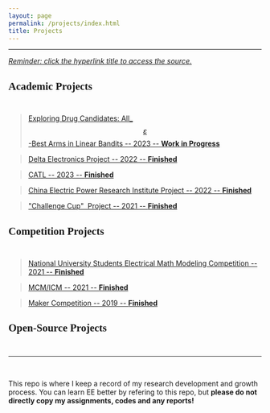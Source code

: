 ```yaml
---
layout: page
permalink: /projects/index.html
title: Projects
---
```

------------------------------------------------------------------

<!--
<style>
html,body {
     width: 100%;
     height: 100%;
     margin: 0;
     padding: 0;
}

body {
    min-width: 1024px;
    min-height: 600px;
    user-select: text; /* Don't select the text while dragging the page with the mouse */
}

#main {
    width: 100%;
    height: 100%;
}
</style>
-->

<!-- ## <font face="Verdana">Projects</font><br/><br/> -->

<!-- ## <small><center>In Editing &#128062;</center><br/></small> -->

*<u>Reminder: click the hyperlink title to access the source.</u>*<br>

## <font face="Verdana">Academic Projects</font><br/><br/>

> [Exploring Drug Candidates: All_$$\varepsilon$$-Best Arms in Linear Bandits -- 2023 -- **Work in Progress**]()
<!-- > ### ------------------ -->
<center>
<!--<img src="/images/Projects/xxx.jpg">-->
</center>

> [Delta Electronics Project -- 2022 -- **Finished**]()
<!-- > ### ------------------ -->
<center>
<!--<img src="/images/Projects/xxx.jpg">-->
</center>

>  [CATL -- 2023 -- **Finished**]()
<!-- > ### ------------------ -->
<center>
<!--<img src="/images/Projects/xxx.jpg">-->
</center>

> [China Electric Power Research Institute Project -- 2022 -- **Finished**]()
<!-- > ### ------------------ -->
<center>
<!--<img src="/images/Projects/xxx.jpg">-->
</center>

> ["Challenge Cup" &nbsp;Project -- 2021 -- **Finished**]()
<!-- > ### ------------------ -->
<center>
<!--<img src="/images/Projects/xxx.jpg">-->
</center>

## <font face="Verdana">Competition Projects</font><br/><br/>

> [National University Students Electrical Math Modeling Competition -- 2021 -- **Finished**]()
<!-- > ### ------------------ -->
<center>
<!--<img src="/images/Projects/xxx.jpg">-->
</center>

> [MCM/ICM -- 2021 -- **Finished**]()
<!-- > ### ------------------ -->
<center>
<!--<img src="/images/Projects/xxx.jpg">-->
</center>

> [Maker Competition -- 2019 -- **Finished**]()
<!-- > ### ------------------ -->
<center>
<!--<img src="/images/Projects/xxx.jpg">-->
</center>


## <font face="Verdana">Open-Source Projects</font><br/><br/>

---

<br/>


This repo is where I keep a record of my research development and growth process. You can learn EE better by refering to this repo, but **please do not directly copy my assignments, codes and any reports!**
